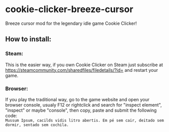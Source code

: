 # cookie-clicker-breeze-cursor
 Breeze cursor mod for the legendary idle game Cookie Clicker!

## How to install:
### Steam:
This is the easier way, if you own Cookie Clicker on Steam just subscribe at https://steamcommunity.com/sharedfiles/filedetails/?id= and restart your game.

### Browser:
If you play the traditional way, go to the game website and open your browser console, usualy F12 or rightclick and search for "inspect element", "inspect" or maybe  "console", then copy, paste and submit the following code:  
 `````Mussum Ipsum, cacilds vidis litro abertis. Em pé sem cair, deitado sem dormir, sentado sem cochila.`````
